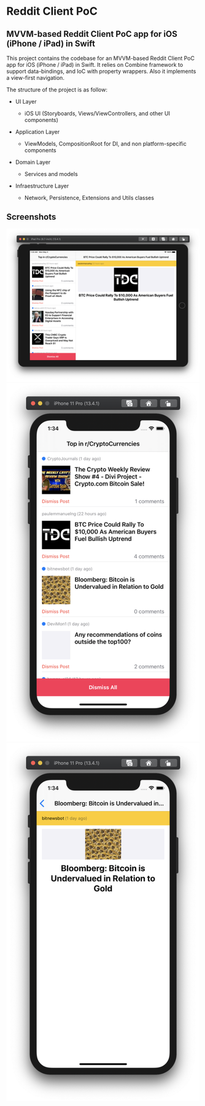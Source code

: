 # Reddit Client PoC

## MVVM-based Reddit Client PoC app for iOS (iPhone / iPad) in Swift

This project contains the codebase for an MVVM-based Reddit Client PoC app for iOS (iPhone / iPad) in Swift. It relies on Combine framework to support data-bindings, and IoC with property wrappers. Also it implements a view-first navigation.

The structure of the project is as follow:

- UI Layer
  - iOS UI (Storyboards, Views/ViewControllers, and other UI components)

- Application Layer
  - ViewModels, CompositionRoot for DI, and non platform-specific components
  
- Domain Layer
  - Services and models

- Infraestructure Layer
  - Network, Persistence, Extensions and Utils classes

## Screenshots

![Reddit Test on iPad](iPad-Screenshot-1.png)
![Reddit Test on iPhone 1](iPhone-Screenshot-1.png)
![Reddit Test on iPhone 2](iPhone-Screenshot-2.png)
